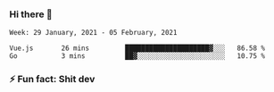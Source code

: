 ### Hi there 👋
<!--START_SECTION:waka-->
```text
Week: 29 January, 2021 - 05 February, 2021

Vue.js       26 mins         █████████████████████▓░░░   86.58 % 
Go           3 mins          ██▓░░░░░░░░░░░░░░░░░░░░░░   10.75 % 
```
<!--END_SECTION:waka-->
<!--
**TG4LAaron/TG4LAaron** is a ✨ _special_ ✨ repository because its `README.md` (this file) appears on your GitHub profile.

Here are some ideas to get you started:

- 🔭 I’m currently working on ...
- 🌱 I’m currently learning ...
- 👯 I’m looking to collaborate on ...
- 🤔 I’m looking for help with ...
- 💬 Ask me about ...
- 📫 How to reach me: ...
- 😄 Pronouns: ...
- ⚡ Fun fact: ...
-->
### ⚡ Fun fact: Shit dev
